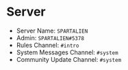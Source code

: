 # Server

- Server Name: `SPARTALIEN`
- Admin: `SPARTALIEN#5378`
- Rules Channel: `#intro`
- System Messages Channel: `#system`
- Community Update Channel: `#system`
